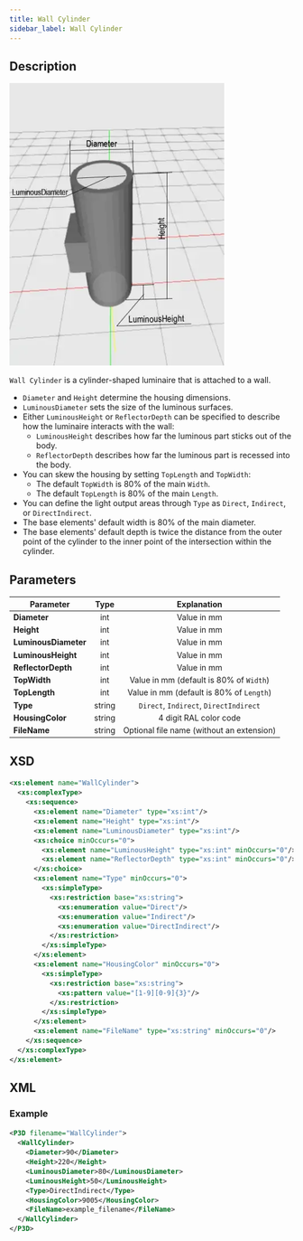 ```yaml
---
title: Wall Cylinder
sidebar_label: Wall Cylinder
---
```


## Description

![Wall Cylinder](/img/docs/geometry/parametric/wall-cylinder.webp)

`Wall Cylinder` is a cylinder-shaped luminaire that is attached to a wall.

- `Diameter` and `Height` determine the housing dimensions.
- `LuminousDiameter` sets the size of the luminous surfaces.
- Either `LuminousHeight` or `ReflectorDepth` can be specified to describe how the luminaire interacts with the wall:
  - `LuminousHeight` describes how far the luminous part sticks out of the body.
  - `ReflectorDepth` describes how far the luminous part is recessed into the body.
- You can skew the housing by setting `TopLength` and `TopWidth`:
  - The default `TopWidth` is 80% of the main `Width`.
  - The default `TopLength` is 80% of the main `Length`.
- You can define the light output areas through `Type` as `Direct`, `Indirect`, or `DirectIndirect`.
- The base elements' default width is 80% of the main diameter.
- The base elements' default depth is twice the distance from the outer point of the cylinder to the inner point of the intersection within the cylinder.

## Parameters

| **Parameter**        | Type   | Explanation                                                                   |
| -------------------- | :----: | :---------------------------------------------------------------------------: |
| **Diameter**         | int    | Value in mm                                                                   |
| **Height**           | int    | Value in mm                                                                   |
| **LuminousDiameter** | int    | Value in mm                                                                   |
| **LuminousHeight**   | int    | Value in mm                                                                   |
| **ReflectorDepth**   | int    | Value in mm                                                                   |
| **TopWidth**         | int    | Value in mm (default is 80% of `Width`)                                       |
| **TopLength**        | int    | Value in mm (default is 80% of `Length`)                                      |
| **Type**             | string | `Direct`, `Indirect`, `DirectIndirect`                                        |
| **HousingColor**     | string | 4 digit RAL color code                                                        |
| **FileName**         | string | Optional file name (without an extension)                                   |

## XSD

```xml
<xs:element name="WallCylinder">
  <xs:complexType>
    <xs:sequence>
      <xs:element name="Diameter" type="xs:int"/>
      <xs:element name="Height" type="xs:int"/>
      <xs:element name="LuminousDiameter" type="xs:int"/>
      <xs:choice minOccurs="0">
        <xs:element name="LuminousHeight" type="xs:int" minOccurs="0"/>
        <xs:element name="ReflectorDepth" type="xs:int" minOccurs="0"/>
      </xs:choice>
      <xs:element name="Type" minOccurs="0">
        <xs:simpleType>
          <xs:restriction base="xs:string">
            <xs:enumeration value="Direct"/>
            <xs:enumeration value="Indirect"/>
            <xs:enumeration value="DirectIndirect"/>
          </xs:restriction>
        </xs:simpleType>
      </xs:element>
      <xs:element name="HousingColor" minOccurs="0">
        <xs:simpleType>
          <xs:restriction base="xs:string">
            <xs:pattern value="[1-9][0-9]{3}"/>
          </xs:restriction>
        </xs:simpleType>
      </xs:element>
      <xs:element name="FileName" type="xs:string" minOccurs="0"/>
    </xs:sequence>
  </xs:complexType>
</xs:element>
```

## XML
### Example

```xml
<P3D filename="WallCylinder">
  <WallCylinder>
    <Diameter>90</Diameter>
    <Height>220</Height>
    <LuminousDiameter>80</LuminousDiameter>
    <LuminousHeight>50</LuminousHeight>
    <Type>DirectIndirect</Type>
    <HousingColor>9005</HousingColor>
    <FileName>example_filename</FileName>
  </WallCylinder>
</P3D>
```